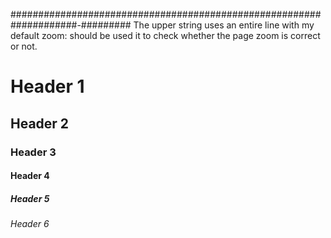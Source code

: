 ####################################################################-#########
The upper string uses an entire line with my default zoom: should be used it to check whether the page zoom is correct or not. 

# Header 1
## Header 2
### Header 3

#### Header 4

##### Header 5

###### Header 6


